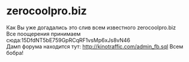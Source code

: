 # zerocoolpro.biz
Как Вы уже догадались это слив всем известного zerocoolpro.biz<br>
Все поощерения принимаем сюда:15DfdNT5bE759GpRCqRF1vsMp6xJs8vN46<br>
Дамп форума находится тут: http://kinotraffic.com/admin_fb.sql
Всем бобра!
